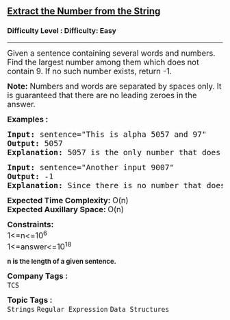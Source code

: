 <h2><a href="https://www.geeksforgeeks.org/problems/extract-the-number-from-the-string3428/1?page=3&category=Strings&difficulty=Easy,Medium&sortBy=submissions">Extract the Number from the String</a></h2><h3>Difficulty Level : Difficulty: Easy</h3><hr><div class="problems_problem_content__Xm_eO"><p><span style="font-size: 18px;">Given a sentence containing several words and numbers. Find the largest number among them which does not contain 9.&nbsp;</span><span style="font-size: 18px;">If no such number exists, return -1.</span></p>
<p><span style="font-size: 18px;"><strong>Note:</strong> Numbers and words are separated by spaces only. It is guaranteed that there are no leading zeroes in the answer.</span></p>
<p><span style="font-size: 18px;"><strong>Examples :</strong></span></p>
<pre><span style="font-size: 18px;"><strong>Input: </strong>sentence="This is alpha 5057 and 97"<strong><br></strong><strong>Output: </strong>5057
<strong>Explanation: </strong>5057 is the only number that does not have a 9.</span></pre>
<pre><span style="font-size: 18px;"><strong>Input: </strong>sentence="Another input 9007"<strong><br></strong><strong>Output: </strong>-1
<strong>Explanation: </strong>Since there is no number that does not contain a 9,output is -1.</span></pre>
<p><span style="font-size: 18px;"><strong>Expected Time Complexity: </strong>O(n)<br><strong>Expected Auxillary Space: </strong>O(n)</span></p>
<p><span style="font-size: 18px;"><strong>Constraints:</strong><br>1&lt;=n&lt;=10<sup>6</sup><br>1&lt;=answer&lt;=10<sup>18</sup></span></p>
<p><strong><span style="font-size: 18px;"><sup>n is the length of a given sentence.</sup></span></strong></p></div><p><span style=font-size:18px><strong>Company Tags : </strong><br><code>TCS</code>&nbsp;<br><p><span style=font-size:18px><strong>Topic Tags : </strong><br><code>Strings</code>&nbsp;<code>Regular Expression</code>&nbsp;<code>Data Structures</code>&nbsp;